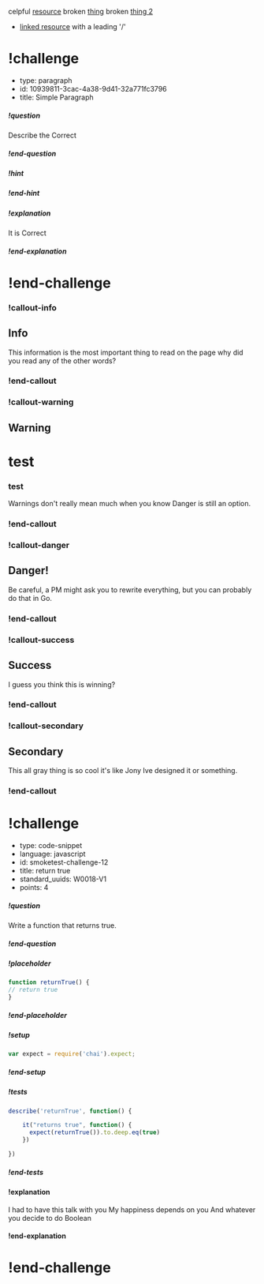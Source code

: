 celpful [resource](./simple-resource.md)
broken [thing](./simple-broken.md)
broken [thing 2](./simple-broken.md)
* [linked resource](/simple-resource.md) with a leading '/'

# !challenge

* type: paragraph
* id: 10939811-3cac-4a38-9d41-32a771fc3796
* title: Simple Paragraph

##### !question
Describe the Correct
##### !end-question

##### !hint
##### !end-hint

##### !explanation
It is Correct
##### !end-explanation

# !end-challenge

### !callout-info
## Info
This information is the most important thing to read on the page why did you read any of the other words?
### !end-callout

### !callout-warning
## Warning
# test
### test
Warnings don't really mean much when you know Danger is still an option.
### !end-callout

### !callout-danger
## Danger!
Be careful, a PM might ask you to rewrite everything, but you can probably do that in Go.
### !end-callout

### !callout-success
## Success
I guess you think this is winning?
### !end-callout

### !callout-secondary
## Secondary
This all gray thing is so cool it's like Jony Ive designed it or something.
### !end-callout

# !challenge

* type: code-snippet
* language: javascript
* id: smoketest-challenge-12
* title: return true
* standard_uuids: W0018-V1
* points: 4

##### !question

Write a function that returns true.

##### !end-question

##### !placeholder

```js
function returnTrue() {
// return true
}
```

##### !end-placeholder

##### !setup
```js
var expect = require('chai').expect;
```
##### !end-setup

##### !tests

```js
describe('returnTrue', function() {

    it("returns true", function() {
      expect(returnTrue()).to.deep.eq(true)
    })

})
```
##### !end-tests

#### !explanation

I had to have this talk with you
My happiness depends on you
And whatever you decide to do
Boolean

#### !end-explanation

# !end-challenge

